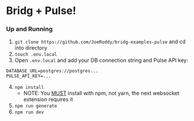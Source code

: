 # Bridg + Pulse!

### Up and Running

1. `git clone https://github.com/JoeRoddy/bridg-examples-pulse` and cd into directory
2. `touch .env.local`
3. Open `.env.local` and add your DB connection string and Pulse API key:

```
DATABASE_URL=postgres://postgres...
PULSE_API_KEY=...
```

4. `npm install`
   - NOTE: You <u>MUST</u> install with npm, not yarn, the next websocket extension requires it
5. `npm run generate`
6. `npm run dev`
